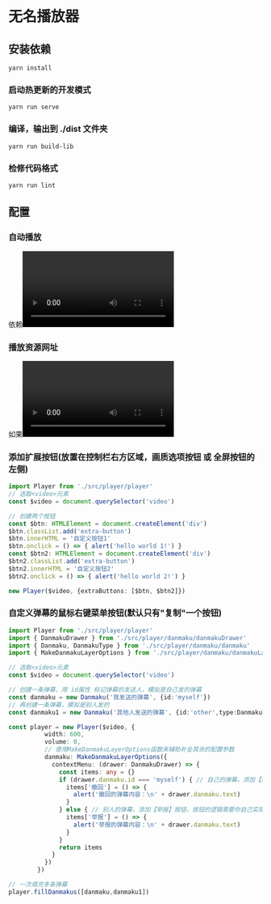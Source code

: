 # 无名播放器

## 安装依赖
```
yarn install
```

### 启动热更新的开发模式
```
yarn run serve
```

### 编译，输出到 ./dist 文件夹
```
yarn run build-lib
```

### 检修代码格式
```
yarn run lint
```

## 配置

### 自动播放
    
依赖<video autoplay>属性，有autoplay属性就自动播放，没有autoplay就不会自动播放
    
### 播放资源网址
    
如果<video src="">有src属性，则会自动使用src属性，如果创建Player的参数有赋予src，则会使用参数的src

### 添加扩展按钮(放置在控制栏右方区域，画质选项按钮 或 全屏按钮的左侧)

```typescript
import Player from './src/player/player'
// 选取<video>元素
const $video = document.querySelector('video')

// 创建两个按钮
const $btn: HTMLElement = document.createElement('div')
$btn.classList.add('extra-button')
$btn.innerHTML = '自定义按钮1'
$btn.onclick = () => { alert('hello world 1!') }
const $btn2: HTMLElement = document.createElement('div')
$btn2.classList.add('extra-button')
$btn2.innerHTML = '自定义按钮2'
$btn2.onclick = () => { alert('hello world 2!') }

new Player($video, {extraButtons: [$btn, $btn2]})
```

### 自定义弹幕的鼠标右键菜单按钮(默认只有"复制"一个按钮)
```typescript
import Player from './src/player/player'
import { DanmakuDrawer } from './src/player/danmaku/danmakuDrawer'
import { Danmaku, DanmakuType } from './src/player/danmaku/danmaku' 
import { MakeDanmakuLayerOptions } from './src/player/danmaku/danmakuLayer'

// 选取<video>元素
const $video = document.querySelector('video')

// 创建一条弹幕，用 id属性 标记弹幕的发送人，模拟是自己发的弹幕
const danmaku = new Danmaku('我发送的弹幕', {id:'myself'})
// 再创建一条弹幕，模拟是别人发的
const danmaku1 = new Danmaku('其他人发送的弹幕', {id:'other',type:DanmakuType.Top})

const player = new Player($video, {
          width: 600,
          volume: 0,
          // 使用MakeDanmakuLayerOptions函数来辅助补全其余的配置参数
          danmaku: MakeDanmakuLayerOptions({
            contextMenu: (drawer: DanmakuDrawer) => {
              const items: any = {}
              if (drawer.danmaku.id === 'myself') { // 自己的弹幕，添加【撤回】按钮，按钮的逻辑需要你自己实现
                items['撤回'] = () => {
                  alert('撤回的弹幕内容：\n' + drawer.danmaku.text)
                }
              } else { // 别人的弹幕，添加【举报】按钮，按钮的逻辑需要你自己实现
                items['举报'] = () => {
                  alert('举报的弹幕内容：\n' + drawer.danmaku.text)
                }
              }
              return items
            }
          })
        })

// 一次填充多条弹幕
player.fillDanmakus([danmaku,danmaku1])
```
